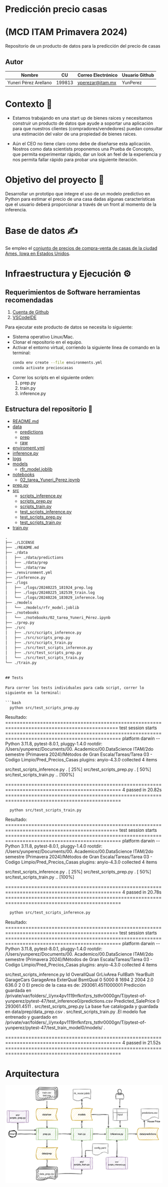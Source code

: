 
# Predicción precio casas
# (MCD ITAM Primavera 2024)
Repositorio de un producto de datos para la predicción del precio de casas 

## Autor

| Nombre                        |  CU    | Correo Electrónico             | Usuario Github |
|-------------------------------|--------|--------------------------------|----------------|
| Yuneri Pérez Arellano         | 199813 | yperezar@itam.mx               | YunPerez       |


# Contexto  🧠
* Estamos trabajando en una start up de bienes raices y necesitamos construir un producto de datos que ayude a soportar una aplicación para  que nuestros clientes (compradores/vendedores) puedan consultar una estimación
del valor de una propiedad de bienes raíces.

* Aún el CEO no tiene claro como debe de diseñarse esta aplicación. Nostros como data scientists proponemos una Prueba de Concepto, que permita experimentar rápido, dar un look an feel de la experiencia y nos permita
fallar rápido para probar una siguiente iteración.

# Objetivo del proyecto  🎯
Desarrollar un prototipo que integre el uso de un modelo predictivo en Python para estimar el precio de una casa dadas algunas características que el usuario deberá proporcionar a través de un front al momento de la inferencia.


# Base de datos  ✍
Se empleo el [conjunto de precios de compra-venta de casas de la  ciudad Ames, Iowa en Estados Unidos](https://www.kaggle.com/competitions/house-prices-advanced-regression-techniques).

# Infraestructura y Ejecución  ⚙

## Requerimientos de Software herramientas recomendadas

1. [Cuenta de Github](https://github.com)
2. [VSCodeIDE](https://code.visualstudio.com/)

Para ejecutar este producto de datos se necesita lo siguiente:
- Sistema operativo Linux/Mac.
- Clonar el repositorio en el equipo.
- Activar el entorno virtual, corriendo la siguiente línea de comando en la terminal:
  ```bash
  conda env create --file environments.yml
  conda activate precioscasas
  ```
- Correr los scripts en el siguiente orden:
  1. prep.py
  2. train.py
  3. inference.py

## Estructura del repositorio  📂

- [README.md](README.md)
- [data](data)
  - [predictions](data/predictions)
  - [prep](data/prep)
  - [raw](data/raw)
- [enviroment.yml](environment.yml)
- [inference.py](inference.py)
- [logs](logs)
- [models](models)
  - [rfr_model.joblib](models/rfr_model.joblib)
- [notebooks](notebooks)
  - [02_tarea_Yuneri_Perez.ipynb](notebooks/02_tarea_Yuneri_Perez.ipynb)
- [prep.py](prep.py)
- [src](src)
  - [scripts_inference.py](src/scripts_inference.py)
  - [scripts_prep.py](src/scripts_prep.py)
  - [scripts_train.py](src/scripts_train.py)
  - [test_scripts_inference.py](src/test_scripts_inference.py)
  - [test_scripts_prep.py](src/test_scripts_prep.py)
  - [test_scripts_train.py](src/test_scripts_train.py)
- [train.py](train.py)

```
.
├── ./LICENSE
├── ./README.md
├── ./data
│   ├── ./data/predictions
│   ├── ./data/prep
│   └── ./data/raw
├── ./environment.yml
├── ./inference.py
├── ./logs
│   ├── ./logs/20240225_181924_prep.log
│   ├── ./logs/20240225_182539_train.log
│   └── ./logs/20240226_183029_inference.log
├── ./models
│   └── ./models/rfr_model.joblib
├── ./notebooks
│   └── ./notebooks/02_tarea_Yuneri_Pérez.ipynb
├── ./prep.py
├── ./src
│   ├── ./src/scripts_inference.py
│   ├── ./src/scripts_prep.py
│   ├── ./src/scripts_train.py
│   ├── ./src/test_scripts_inference.py
│   ├── ./src/test_scripts_prep.py
│   └── ./src/test_scripts_train.py
└── ./train.py


## Tests

Para correr los tests individuales para cada script, correr lo siguiente en la terminal:

```bash
  python src/test_scripts_prep.py
```
Resultado:
============================================================================================= test session starts ==============================================================================================
platform darwin -- Python 3.11.8, pytest-8.0.1, pluggy-1.4.0
rootdir: /Users/yunperez/Documents/00. Academico/00.DataScience ITAM/2do semestre (Primavera 2024)/Métodos de Gran Escala/Tareas/Tarea 03 - Codigo Limpio/Pred_Precios_Casas
plugins: anyio-4.3.0
collected 4 items

src/test_scripts_inference.py .                                                                                                                                                                          [ 25%]
src/test_scripts_prep.py .                                                                                                                                                                               [ 50%]
src/test_scripts_train.py ..                                                                                                                                                                             [100%]

============================================================================================== 4 passed in 20.82s ==============================================================================================

```bash
  python src/test_scripts_train.py
```
Resultado:
============================================================================================= test session starts ==============================================================================================
platform darwin -- Python 3.11.8, pytest-8.0.1, pluggy-1.4.0
rootdir: /Users/yunperez/Documents/00. Academico/00.DataScience ITAM/2do semestre (Primavera 2024)/Métodos de Gran Escala/Tareas/Tarea 03 - Codigo Limpio/Pred_Precios_Casas
plugins: anyio-4.3.0
collected 4 items

src/test_scripts_inference.py .                                                                                                                                                                          [ 25%]
src/test_scripts_prep.py .                                                                                                                                                                               [ 50%]
src/test_scripts_train.py ..                                                                                                                                                                             [100%]

============================================================================================== 4 passed in 20.78s ==============================================================================================

```bash
  python src/test_scripts_inference.py
```
Resultado:
============================================================================================= test session starts ==============================================================================================
platform darwin -- Python 3.11.8, pytest-8.0.1, pluggy-1.4.0
rootdir: /Users/yunperez/Documents/00. Academico/00.DataScience ITAM/2do semestre (Primavera 2024)/Métodos de Gran Escala/Tareas/Tarea 03 - Codigo Limpio/Pred_Precios_Casas
plugins: anyio-4.3.0
collected 4 items

src/test_scripts_inference.py      Id  OverallQual  GrLivArea  FullBath  YearBuilt  GarageCars  GarageArea  ExterQual  BsmtQual
0  5000            8       1694         2       2004         2.0       636.0          2         0
El precio de la casa es de: 293061.4511000001
Predicción guardada en /private/var/folders/_l/ynx4pv1119nfknfzrs_tsthr0000gn/T/pytest-of-yunperez/pytest-47/test_inference0/predictions.csv
   Predicted_SalePrice
0          293061.4511
.
src/test_scripts_prep.py La base fue catalogada y guardada en data/prep/data_prep.csv
.
src/test_scripts_train.py .El modelo fue entrenado y guardado en /private/var/folders/_l/ynx4pv1119nfknfzrs_tsthr0000gn/T/pytest-of-yunperez/pytest-47/test_train_model0/models/
.

============================================================================================== 4 passed in 21.52s ==============================================================================================

# Arquitectura

![Arquitectura](./Arquitectura.png)